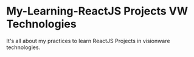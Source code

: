 # My-Learning-ReactJS Projects VW Technologies
It's all about my practices to learn ReactJS Projects in visionware technologies. 
